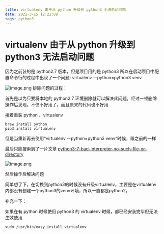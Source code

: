 ```yaml
---
title: virtualenv 由于从 python 升级到 python3 无法启动问题
date: 2021-3-15 12:22:09
tags: python3
---
```


# virtualenv 由于从 python 升级到 python3 无法启动问题

因为之前装的是 python2.7 版本，但是项目用的是 python3 所以在启动项目中配置命令行的过程中出现了一个问题:
virtualenv --python=python3 venv

![image.png](https://p6-juejin.byteimg.com/tos-cn-i-k3u1fbpfcp/c4f4b4444ee44050a2c6e513f84897fb~tplv-k3u1fbpfcp-watermark.image)
排除问题的过程：

首先是以为只要将本地的 python2.7 环境删除就可以解决此问题，经过一顿删除操作后发现，不仅不好用了，而且原来的代码也不好用

接着重装 python 、virtualenv
```bin
brew install python
pip3 install virtualenv
```
但是当重新再去使用“virtualenv --python=python3 venv“时候，跟之前的一样

最后只能搜索到了一片文章
[python3-7-bad-interpreter-no-such-file-or-directory](https://superuser.com/questions/1380418/python3-7-bad-interpreter-no-such-file-or-directory)

![image.png](https://p1-juejin.byteimg.com/tos-cn-i-k3u1fbpfcp/c83c7d1729d84c978607900daf0498d6~tplv-k3u1fbpfcp-watermark.image)

然后操作后解决问题

简单想了下，在切换到python3的时候没有升级virtualenv，主要是在virtualenv内部没有创建一个python3的venv环境，所以一直都是python2。



补充一下：

如果在有 python 时候使用 python3 的 virtualenv 时候，都已经安装完毕但无法生效使用

```
sudo /usr/bin/easy_install virtualenv
```